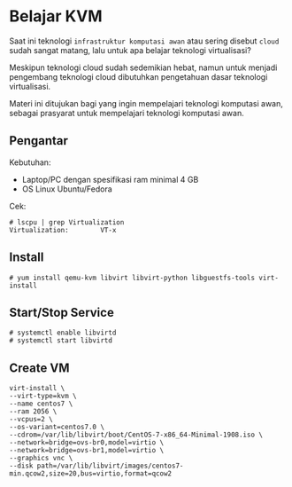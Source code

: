 # Belajar KVM

Saat ini teknologi `infrastruktur komputasi awan` atau sering disebut `cloud` sudah sangat matang, lalu untuk apa belajar teknologi virtualisasi?

Meskipun teknologi cloud sudah sedemikian hebat, namun untuk menjadi pengembang teknologi cloud dibutuhkan pengetahuan dasar teknologi virtualisasi.

Materi ini ditujukan bagi yang ingin mempelajari teknologi komputasi awan, sebagai prasyarat untuk mempelajari teknologi komputasi awan.

## Pengantar

Kebutuhan:

* Laptop/PC dengan spesifikasi ram minimal 4 GB
* OS Linux Ubuntu/Fedora

Cek:

```
# lscpu | grep Virtualization
Virtualization:        VT-x
```

## Install

`# yum install qemu-kvm libvirt libvirt-python libguestfs-tools virt-install`

## Start/Stop Service

```
# systemctl enable libvirtd
# systemctl start libvirtd
```

## Create VM

```
virt-install \
--virt-type=kvm \
--name centos7 \
--ram 2056 \
--vcpus=2 \
--os-variant=centos7.0 \
--cdrom=/var/lib/libvirt/boot/CentOS-7-x86_64-Minimal-1908.iso \
--network=bridge=ovs-br0,model=virtio \
--network=bridge=ovs-br1,model=virtio \
--graphics vnc \
--disk path=/var/lib/libvirt/images/centos7-min.qcow2,size=20,bus=virtio,format=qcow2
```
